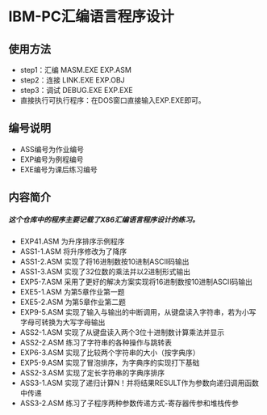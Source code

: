# IBM-PC汇编语言程序设计

## 使用方法

* step1：汇编 MASM.EXE  EXP.ASM
* step2：连接 LINK.EXE  EXP.OBJ
* step3：调试 DEBUG.EXE  EXP.EXE
* 直接执行可执行程序：在DOS窗口直接输入EXP.EXE即可。

## 编号说明

- ASS编号为作业编号
- EXP编号为例程编号
- EXE编号为课后练习编号

## 内容简介

##### 这个仓库中的程序主要记载了X86汇编语言程序设计的练习。

* EXP41.ASM 为升序排序示例程序
* ASS1-1.ASM 将升序修改为了降序
* ASS1-2.ASM  实现了将16进制数按10进制ASCII码输出
* ASS1-3.ASM  实现了32位数的乘法并以2进制形式输出
* EXP5-7.ASM 采用了更好的解决方案实现将16进制数按10进制ASCII码输出
* EXE5-1.ASM 为第5章作业第一题
* EXE5-2.ASM 为第5章作业第二题
* EXP9-5.ASM 实现了输入与输出的中断调用，从键盘读入字符串，若为小写字母可转换为大写字母输出
* ASS2-1.ASM 实现了从键盘读入两个3位十进制数计算乘法并显示
* ASS2-2.ASM 练习了字符串的各种操作与跳转表
* EXP6-3.ASM 实现了比较两个字符串的大小（按字典序）
* EXP5-9.ASM 实现了冒泡排序，为字典序的实现打下基础
* ASS2-3.ASM 实现了定长字符串的字典序排序
* ASS3-1.ASM 实现了递归计算N！并将结果RESULT作为参数向递归调用函数中传递
* ASS3-2.ASM 练习了子程序两种参数传递方式-寄存器传参和堆栈传参
